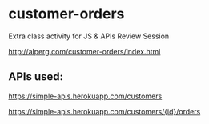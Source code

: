 # customer-orders
Extra class activity for JS &amp; APIs Review Session

http://alperg.com/customer-orders/index.html

## APIs used:

https://simple-apis.herokuapp.com/customers

https://simple-apis.herokuapp.com/customers/{id}/orders

